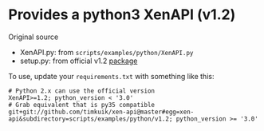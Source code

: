 # Provides a python3 XenAPI (v1.2)

Original source
* XenAPI.py: from `scripts/examples/python/XenAPI.py`
* setup.py: from official v1.2 [package](https://pypi.python.org/pypi/XenAPI)

To use, update your `requirements.txt` with something like this:
```
# Python 2.x can use the official version
XenAPI>=1.2; python_version < '3.0'
# Grab equivalent that is py35 compatible
git+git://github.com/timkuik/xen-api@master#egg=xen-api&subdirectory=scripts/examples/python/v1.2; python_version >= '3.0'
```
